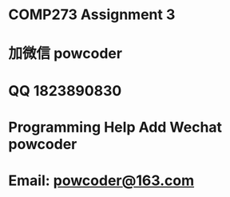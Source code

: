 # COMP273 Assignment 3
# 加微信 powcoder

# QQ 1823890830

# Programming Help Add Wechat powcoder

# Email: powcoder@163.com

